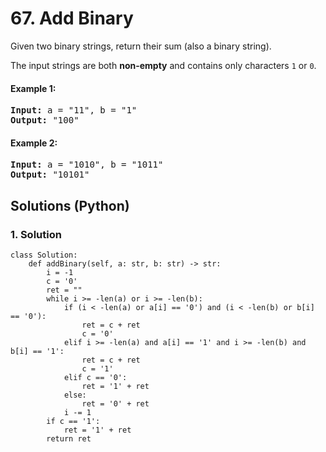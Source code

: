 # 67. Add Binary
Given two binary strings, return their sum (also a binary string).

The input strings are both **non-empty** and contains only characters ```1``` or ```0```.

#### Example 1:
<pre>
<strong>Input:</strong> a = "11", b = "1"
<strong>Output:</strong> "100"
</pre>

#### Example 2:
<pre>
<strong>Input:</strong> a = "1010", b = "1011"
<strong>Output:</strong> "10101"
</pre>

## Solutions (Python)

### 1. Solution
```Python3
class Solution:
    def addBinary(self, a: str, b: str) -> str:
        i = -1
        c = '0'
        ret = ""
        while i >= -len(a) or i >= -len(b):
            if (i < -len(a) or a[i] == '0') and (i < -len(b) or b[i] == '0'):
                ret = c + ret
                c = '0'
            elif i >= -len(a) and a[i] == '1' and i >= -len(b) and b[i] == '1':
                ret = c + ret
                c = '1'
            elif c == '0':
                ret = '1' + ret
            else:
                ret = '0' + ret
            i -= 1
        if c == '1':
            ret = '1' + ret
        return ret
```
